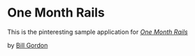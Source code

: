 # One Month Rails

This is the pinteresting sample application for 
[*One Month Rails*](http://wgordon3.com)

by [Bill Gordon](http://wgordon3.com)